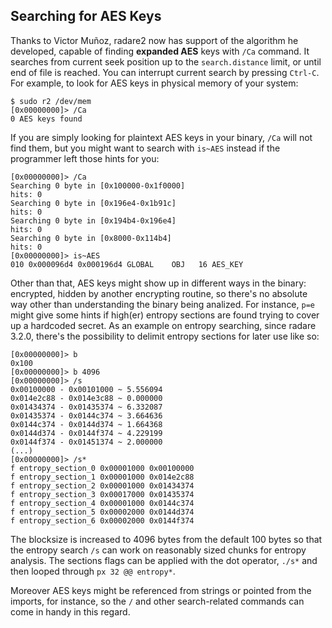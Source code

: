 ## Searching for AES Keys

Thanks to Victor Muñoz, radare2 now has support of the algorithm he developed, capable of finding **expanded AES** keys with `/Ca` command. It searches from current seek position up to the `search.distance` limit, or until end of file is reached. You can interrupt current search by pressing `Ctrl-C`. For example, to look for AES keys in physical memory of your system:

```
$ sudo r2 /dev/mem
[0x00000000]> /Ca
0 AES keys found
```

If you are simply looking for plaintext AES keys in your binary, `/Ca` will not find them, but you might want to search with `is~AES` instead if the programmer left those hints for you:

```
[0x00000000]> /Ca
Searching 0 byte in [0x100000-0x1f0000]
hits: 0
Searching 0 byte in [0x196e4-0x1b91c]
hits: 0
Searching 0 byte in [0x194b4-0x196e4]
hits: 0
Searching 0 byte in [0x8000-0x114b4]
hits: 0
[0x00000000]> is~AES
010 0x000096d4 0x000196d4 GLOBAL    OBJ   16 AES_KEY
```

Other than that, AES keys might show up in different ways in the binary: encrypted, hidden by another encrypting routine, so there's no absolute way other than understanding the binary being analized. For instance, `p=e` might give some hints if high(er) entropy sections are found trying to cover up a hardcoded secret. As an example on entropy searching, since radare 3.2.0, there's the possibility to delimit entropy sections for later use like so:

```
[0x00000000]> b
0x100
[0x00000000]> b 4096
[0x00000000]> /s
0x00100000 - 0x00101000 ~ 5.556094
0x014e2c88 - 0x014e3c88 ~ 0.000000
0x01434374 - 0x01435374 ~ 6.332087
0x01435374 - 0x0144c374 ~ 3.664636
0x0144c374 - 0x0144d374 ~ 1.664368
0x0144d374 - 0x0144f374 ~ 4.229199
0x0144f374 - 0x01451374 ~ 2.000000
(...)
[0x00000000]> /s*
f entropy_section_0 0x00001000 0x00100000
f entropy_section_1 0x00001000 0x014e2c88
f entropy_section_2 0x00001000 0x01434374
f entropy_section_3 0x00017000 0x01435374
f entropy_section_4 0x00001000 0x0144c374
f entropy_section_5 0x00002000 0x0144d374
f entropy_section_6 0x00002000 0x0144f374
```

The blocksize is increased to 4096 bytes from the default 100 bytes so that the entropy search `/s` can work on reasonably sized chunks for entropy analysis. The sections flags can be applied with the dot operator, `./s*` and then looped through `px 32 @@ entropy*`.

Moreover AES keys might be referenced from strings or pointed from the imports, for instance, so the `/` and other search-related commands can come in handy in this regard.
